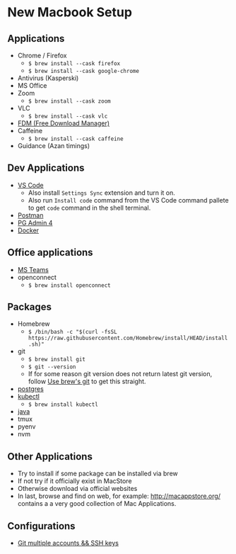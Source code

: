 # New Macbook Setup

## Applications

- Chrome / Firefox
    - `$ brew install --cask firefox`
    - `$ brew install --cask google-chrome`
- Antivirus (Kasperski)
- MS Office
- Zoom
    - `$ brew install --cask zoom`
- VLC
    - `$ brew install --cask vlc`
- [FDM (Free Download Manager)](https://www.freedownloadmanager.org/)
- Caffeine
    -  `$ brew install --cask caffeine`
- Guidance (Azan timings)
  
## Dev Applications

- [VS Code](https://code.visualstudio.com)
    - Also install `Settings Sync` extension and turn it on.
    - Also run `Install code` command from the VS Code command pallete to get `code` command in the shell terminal.
- [Postman](https://www.postman.com/downloads/)
- [PG Admin 4](https://www.pgadmin.org/download/)
- [Docker](https://desktop.docker.com/mac/stable/amd64/Docker.dmg)

## Office applications

- [MS Teams](https://www.microsoft.com/en-ww/microsoft-teams/download-app#desktopAppDownloadregion)
- openconnect
  - `$ brew install openconnect`

## Packages

- Homebrew
    - `$ /bin/bash -c "$(curl -fsSL https://raw.githubusercontent.com/Homebrew/install/HEAD/install.sh)"`
- git
  - `$ brew install git`
  - `$ git --version`
  - If for some reason git version does not return latest git version, follow [Use brew's git](https://katopz.medium.com/how-to-upgrade-git-ff00ea12be18) to get this straight.
- [postgres](https://postgresapp.com)
- [kubectl](https://kubernetes.io/docs/tasks/tools/install-kubectl-macos/)
    - `$ brew install kubectl`
- [java](./mac-jdk.md)
- tmux
- pyenv
- nvm

## Other Applications

- Try to install if some package can be installed via brew
- If not try if it officially exist in MacStore
- Otherwise download via official websites
- In last, browse and find on web, for example: http://macappstore.org/ contains a a very good collection of Mac Applications.

## Configurations

- [Git multiple accounts && SSH keys](https://medium.com/the-andela-way/a-practical-guide-to-managing-multiple-github-accounts-8e7970c8fd46)
